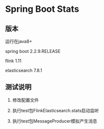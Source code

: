 # Spring Boot Stats

## 版本
运行在java8+

spring boot 2.2.9.RELEASE

flink 1.11

elasticsearch 7.8.1

## 测试说明
1. 修改配置文件

2. 执行test包FlinkElasticsearch.stats启动监听

3. 执行test包MessageProducer模拟产生消息